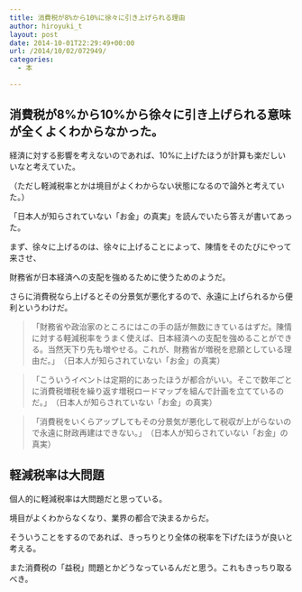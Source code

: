 ```yaml
---
title: 消費税が8%から10%に徐々に引き上げられる理由
author: hiroyuki_t
layout: post
date: 2014-10-01T22:29:49+00:00
url: /2014/10/02/072949/
categories:
  - 本

---
```

## 消費税が8%から10%から徐々に引き上げられる意味が全くよくわからなかった。

経済に対する影響を考えないのであれば、10%に上げたほうが計算も楽だしいいなと考えていた。
  
（ただし軽減税率とかは境目がよくわからない状態になるので論外と考えていた。）
  
「日本人が知らされていない「お金」の真実」を読んでいたら答えが書いてあった。
  
まず、徐々に上げるのは、徐々に上げることによって、陳情をそのたびにやって来させ、
  
財務省が日本経済への支配を強めるために使うためのようだ。
  
さらに消費税なら上げるとその分景気が悪化するので、永遠に上げられるから便利というわけだ。

> 「財務省や政治家のところにはこの手の話が無数にきているはずだ。陳情に対する軽減税率をうまく使えば、日本経済への支配を強めることができる。当然天下り先も増やせる。これが、財務省が増税を悲願としている理由だ。」　（日本人が知らされていない「お金」の真実）

> 「こういうイベントは定期的にあったほうが都合がいい。そこで数年ごとに消費税増税を繰り返す増税ロードマップを組んで計画を立てているのだ。」　（日本人が知らされていない「お金」の真実）

> 「消費税をいくらアップしてもその分景気が悪化して税収が上がらないので永遠に財政再建はできない。」　（日本人が知らされていない「お金」の真実）

## 軽減税率は大問題

個人的に軽減税率は大問題だと思っている。
  
境目がよくわからなくなり、業界の都合で決まるからだ。
  
そういうことをするのであれば、きっちりとり全体の税率を下げたほうが良いと考える。
  
また消費税の「益税」問題とかどうなっているんだと思う。これもきっちり取るべき。